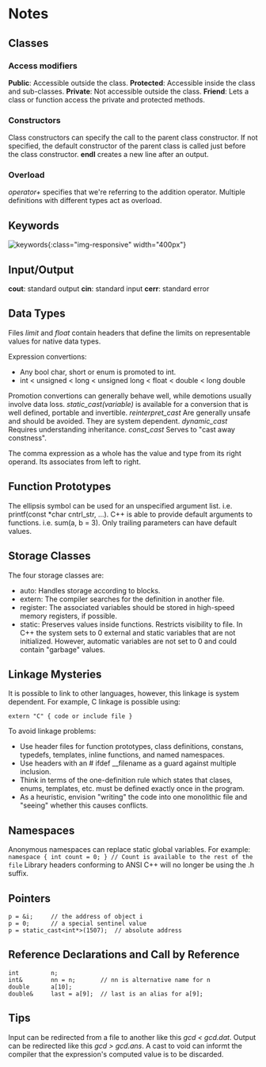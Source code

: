 # Notes

## Classes

### Access modifiers

**Public**: Accessible outside the class.
**Protected**: Accessible inside the class and sub-classes.
**Private**: Not accessible outside the class.
**Friend**: Lets a class or function access the private and protected methods.

### Constructors

Class constructors can specify the call to the parent class constructor. If not specified, the default constructor of the parent class is called just before the class constructor.
**endl** creates a new line after an output.

### Overload

*operator+* specifies that we're referring to the addition operator.
Multiple definitions with different types act as overload.

## Keywords

![keywords](/res/keywords.png){:class="img-responsive" width="400px"}

## Input/Output

**cout**: standard output
**cin**: standard input
**cerr**: standard error

## Data Types

Files *limit* and *float* contain headers that define the limits on representable values for native data types.

Expression convertions:
* Any bool char, short or enum is promoted to int.
* int < unsigned < long < unsigned long
      < float < double < long double

Promotion convertions can generally behave well, while demotions usually involve data loss.
*static_cast<type>(variable)* is available for a conversion that is well defined, portable and invertible.
*reinterpret_cast* Are generally unsafe and should be avoided. They are system dependent.
*dynamic_cast* Requires understanding inheritance.
*const_cast* Serves to "cast away constness".

The comma expression as a whole has the value and type from its right operand. Its associates from left to right.

## Function Prototypes

The ellipsis symbol can be used for an unspecified argument list. i.e. printf(const *char cntrl_str, ...).
C++ is able to provide default arguments to functions. i.e. sum(a, b = 3).
Only trailing parameters can have default values.

## Storage Classes

The four storage classes are:
* auto: Handles storage according to blocks.
* extern: The compiler searches for the definition in another file.
* register: The associated variables should be stored in high-speed memory registers, if possible.
* static: Preserves values inside functions. Restricts visibility to file.
In C++ the system sets to 0 external and static variables that are not initialized. However, automatic variables are not set to 0 and could contain "garbage" values.

## Linkage Mysteries

It is possible to link to other languages, however, this linkage is system dependent. For example, C linkage is possible using:

``` extern "C" { code or include file } ```

To avoid linkage problems:
* Use header files for function prototypes, class definitions, constans, typedefs, templates, inline functions, and named namespaces.
* Use headers with an # ifdef __filename as a guard against multiple inclusion.
* Think in terms of the one-definition rule which states that clases, enums, templates, etc. must be defined exactly once in the program.
* As a heuristic, envision "writing" the code into one monolithic file and "seeing" whether this causes conflicts.

## Namespaces

Anonymous namespaces can replace static global variables. For example:
``` namespace { int count = 0; } // Count is available to the rest of the file ```
Library headers conforming to ANSI C++ will no longer be using the .h suffix.

## Pointers

``` 
p = &i;     // the address of object i
p = 0;      // a special sentinel value
p = static_cast<int*>(1507);  // absolute address

```

## Reference Declarations and Call by Reference

```
int         n;
int&        nn = n;       // nn is alternative name for n
double      a[10];
double&     last = a[9];  // last is an alias for a[9];
```

## Tips

Input can be redirected from a file to another like this *gcd < gcd.dat*.
Output can be redirected like this *gcd > gcd.ans*.
A cast to void can informt the compiler that the expression's computed value is to be discarded.